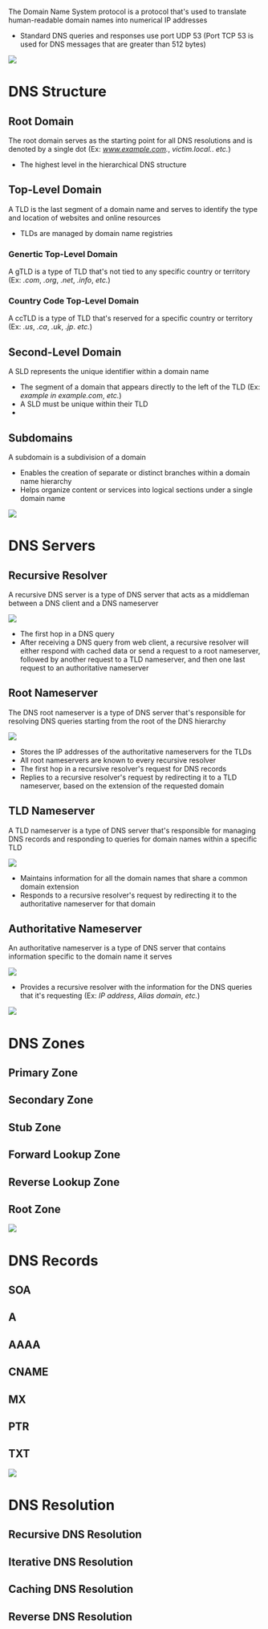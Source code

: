 The Domain Name System protocol is a protocol that's used to translate human-readable domain names into numerical IP addresses

* Standard DNS queries and responses use port UDP 53 (Port TCP 53 is used for DNS messages that are greater than 512 bytes)

![](https://github.com/JonmarCorpuz/SecondBrain/blob/main/Assets/Whitespace.png)

# DNS Structure

## Root Domain

The root domain serves as the starting point for all DNS resolutions and is denoted by a single dot (Ex: *www.example.com.*, *victim.local.*. *etc.*)

* The highest level in the hierarchical DNS structure

## Top-Level Domain

A TLD is the last segment of a domain name and serves to identify the type and location of websites and online resources

* TLDs are managed by domain name registries 

### Genertic Top-Level Domain

A gTLD is a type of TLD that's not tied to any specific country or territory (Ex: *.com*, *.org*, *.net*, *.info*, *etc.*)

### Country Code Top-Level Domain

A ccTLD is a type of TLD that's reserved for a specific country or territory (Ex: *.us*, *.ca*, *.uk*, *.jp*. *etc.*)

## Second-Level Domain

A SLD represents the unique identifier within a domain name 

* The segment of a domain that appears directly to the left of the TLD (Ex: *example in example.com*, *etc.*)
* A SLD must be unique within their TLD
* 

## Subdomains

A subdomain is a subdivision of a domain 

* Enables the creation of separate or distinct branches within a domain name hierarchy
* Helps organize content or services into logical sections under a single domain name

![](https://github.com/JonmarCorpuz/SecondBrain/blob/main/Assets/Whitespace.png)

# DNS Servers

## Recursive Resolver

A recursive DNS server is a type of DNS server that acts as a middleman between a DNS client and a DNS nameserver

![](https://github.com/JonmarCorpuz/SecondBrain/blob/main/Assets/hjgjkhgbmvncvxbxvcbxcvbcvbcxvbxcvbvcxbvcn.png)

* The first hop in a DNS query
* After receiving a DNS query from web client, a recursive resolver will either respond with cached data or send a request to a root nameserver, followed by another request to a TLD nameserver, and then one last request to an authoritative nameserver

## Root Nameserver

The DNS root nameserver is a type of DNS server that's responsible for resolving DNS queries starting from the root of the DNS hierarchy

![](https://github.com/JonmarCorpuz/SecondBrain/blob/main/Assets/asdadfdasfsadasdsafdafsdasfadfdfasdfdsfadfafsdfadfadfad.png)

* Stores the IP addresses of the authoritative nameservers for the TLDs
* All root nameservers are known to every recursive resolver
* The first hop in a recursive resolver's request for DNS records
* Replies to a recursive resolver's request by redirecting it to a TLD nameserver, based on the extension of the requested domain

## TLD Nameserver

A TLD nameserver is a type of DNS server that's responsible for managing DNS records and responding to queries for domain names within a specific TLD

![](https://github.com/JonmarCorpuz/SecondBrain/blob/main/Assets/qweqweqwewqeqrewrqwerwerqrqetqwerqfsdfsdfsdf.png)

* Maintains information for all the domain names that share a common domain extension
* Responds to a recursive resolver's request by redirecting it to the authoritative nameserver for that domain

## Authoritative Nameserver

An authoritative nameserver is a type of DNS server that contains information specific to the domain name it serves

![](https://github.com/JonmarCorpuz/SecondBrain/blob/main/Assets/iuyoiiottuyiuyoyiututyuytiuotututuiuoiturtuytiuoiyturutoiutituitui.png)

* Provides a recursive resolver with the information for the DNS queries that it's requesting (Ex: *IP address*, *Alias domain*, *etc.*)

![](https://github.com/JonmarCorpuz/SecondBrain/blob/main/Assets/Whitespace.png)

# DNS Zones

## Primary Zone

## Secondary Zone

## Stub Zone

## Forward Lookup Zone

## Reverse Lookup Zone

## Root Zone

![](https://github.com/JonmarCorpuz/SecondBrain/blob/main/Assets/Whitespace.png)

# DNS Records

## SOA

## A

## AAAA

## CNAME

## MX

## PTR

## TXT

![](https://github.com/JonmarCorpuz/SecondBrain/blob/main/Assets/Whitespace.png)

# DNS Resolution

## Recursive DNS Resolution



## Iterative DNS Resolution



## Caching DNS Resolution



## Reverse DNS Resolution
